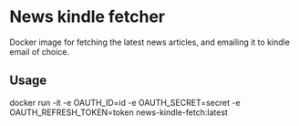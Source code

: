 # News kindle fetcher 
Docker image for fetching the latest news articles, and emailing it to kindle email of choice.

## Usage
docker run -it -e OAUTH_ID=id -e OAUTH_SECRET=secret -e OAUTH_REFRESH_TOKEN=token news-kindle-fetch:latest